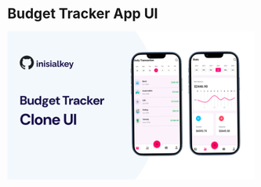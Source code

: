 # Budget Tracker App UI

![Budget Tracker App UI](https://github.com/inisialkey/inisialkey/blob/main/assets/budget_tracker_clone_ui.png)